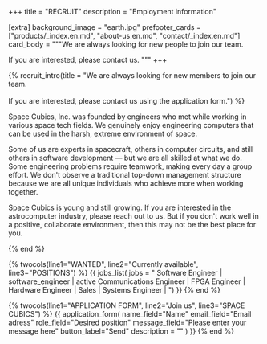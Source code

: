 +++
title = "RECRUIT"
description = "Employment information"

[extra]
background_image = "earth.jpg"
prefooter_cards = ["products/_index.en.md", "about-us.en.md", "contact/_index.en.md"]
card_body = """We are always looking for new people to join our team.

If you are interested, please contact us.
"""
+++

{% recruit_intro(title = "We are always looking for new members to join our team. <br><br> If you are interested, please contact us using the application form.") %}

Space Cubics, Inc. was founded by engineers who met while working in
various space tech fields. We genuinely enjoy engineering computers
that can be used in the harsh, extreme environment of space.

Some of us are experts in spacecraft, others in computer circuits, and
still others in software development — but we are all skilled at what
we do. Some engineering problems require teamwork, making every day a
group effort. We don't observe a traditional top-down management
structure because we are all unique individuals who achieve more when
working together.

Space Cubics is young and still growing. If you are interested in the
astrocomputer industry, please reach out to us. But if you don't work
well in a positive, collaborate environment, then this may not be the
best place for you.

{% end %}

{% twocols(line1="WANTED", line2="Currently available", line3="POSITIONS") %}
{{ jobs_list(
	jobs = "
Software Engineer | software_engineer | active
Communications Engineer |
FPGA Engineer |
Hardware Engineer |
Sales |
Systems Engineer |
") }}
{% end %}

{% twocols(line1="APPLICATION FORM", line2="Join us", line3="SPACE CUBICS") %}
{{ application_form(
	name_field="Name"
	email_field="Email adress"
	role_field="Desired position"
	message_field="Please enter your message here"
	button_label="Send"
	description = ""
) }}
{% end %}
